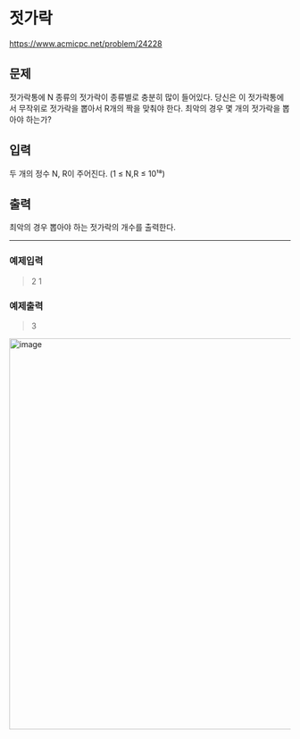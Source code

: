 # 젓가락

https://www.acmicpc.net/problem/24228

## 문제 
젓가락통에 N 종류의 젓가락이 종류별로 충분히 많이 들어있다. 당신은 이 젓가락통에서 무작위로 젓가락을 뽑아서 R개의 짝을 맞춰야 한다. 최악의 경우 몇 개의 젓가락을 뽑아야 하는가?

## 입력
두 개의 정수 N, R이 주어진다. (1 ≤ N,R ≤ 10¹⁸)

## 출력
최악의 경우 뽑아야 하는 젓가락의 개수를 출력한다.

---
### 예제입력
> 2 1

### 예제출력
> 3

<img width="701" alt="image" src="https://github.com/ehyowon/Algorithm_study/assets/129304827/c0b3cfb4-6a36-4c31-afd3-55ac5ab37428">
